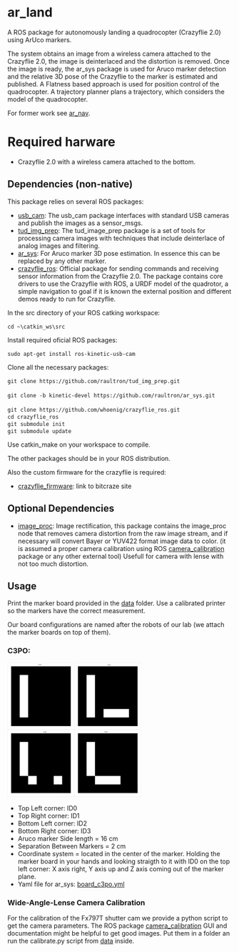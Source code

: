 # ar_land

A ROS package for autonomously landing a quadrocopter (Crazyflie 2.0) using ArUco markers.

The system obtains an image from a wireless camera attached to the Crazyflie 2.0, the image is deinterlaced and the distortion is removed. Once the image is ready, the ar_sys package is used for Aruco marker detection and the relative 3D pose of the Crazyflie to the marker is estimated and published.
A Flatness based approach is used for position control of the quadrocopter. A trajectory planner plans a trajectory, which considers the model of the quadrocopter.

For former work see [ar_nav](https://github.com/raultron/ar_nav).

# Required harware
- Crazyflie 2.0 with a wireless camera attached to the bottom.


## Dependencies (non-native)

This package relies on several ROS packages:
- [usb_cam](http://wiki.ros.org/usb_cam): The usb_cam package interfaces with standard USB cameras and publish the images as a sensor_msgs.
- [tud_img_prep](https://github.com/raultron/tud_img_prep): The tud_image_prep package is a set of tools for processing camera images with techniques that include deinterlace of analog images and filtering.
- [ar_sys](https://github.com/raultron/ar_sys): For Aruco marker 3D pose estimation. In essence this can be replaced by any other marker.
- [crazyflie_ros](https://github.com/whoenig/crazyflie_ros): Official package for sending commands and receiving sensor information from the Crazyflie 2.0.  The package
contains core drivers to use the Crazyflie with ROS, a URDF model of the quadrotor, a simple navigation to goal if it is known
the external position and different demos ready to run for Crazyflie.

In the src directory of your ROS catking workspace:
```
cd ~\catkin_ws\src
```
Install required oficial ROS packages:
```
sudo apt-get install ros-kinetic-usb-cam 
```
Clone all the necessary packages:
```
git clone https://github.com/raultron/tud_img_prep.git

git clone -b kinetic-devel https://github.com/raultron/ar_sys.git

git clone https://github.com/whoenig/crazyflie_ros.git
cd crazyflie_ros
git submodule init
git submodule update
```
Use catkin_make on your workspace to compile.

The other packages should be in your ROS distribution.

Also the custom firmware for the crazyflie is required:

- [crazyflie_firmware](https://github.com/NikHoh/crazyflie-firmware): link to bitcraze site

## Optional Dependencies

- [image_proc](http://wiki.ros.org/image_proc): Image rectification, this package contains the image_proc node that removes camera distortion from the raw image stream, and if necessary will convert Bayer or YUV422 format image data to color. (it is assumed a proper camera calibration using ROS [camera_calibration](http://wiki.ros.org/camera_calibration) package or any other external tool) Usefull for camera with lense with not too much distortion.


## Usage

Print the marker board provided in the [data](data) folder. Use a calibrated printer so the markers have the correct measurement.

Our board configurations are named after the robots of our lab (we attach the marker boards on top of them).

### C3PO:

<img src="data/c3po/c3po_board.png" width=300>

- Top Left corner: ID0
- Top Right corner: ID1
- Bottom Left corner: ID2
- Bottom Right corner: ID3
- Aruco marker Side length = 16 cm
- Separation Between Markers = 2 cm
- Coordinate system = located in the center of the marker. Holding the marker board in your hands and looking straigth to it with ID0 on the top left corner: X axis right, Y axis up and Z axis coming out of the marker plane.
- Yaml file for ar_sys: [board_c3po.yml](data/board_c3po.yml)


### Wide-Angle-Lense Camera Calibration

For the calibration of the Fx797T shutter cam we provide a python script to get the camera parameters. The ROS package [camera_calibration](http://wiki.ros.org/camera_calibration) GUI and documentation might be helpful to get good images. Put them in a folder an run the calibrate.py script from [data](data) inside.
